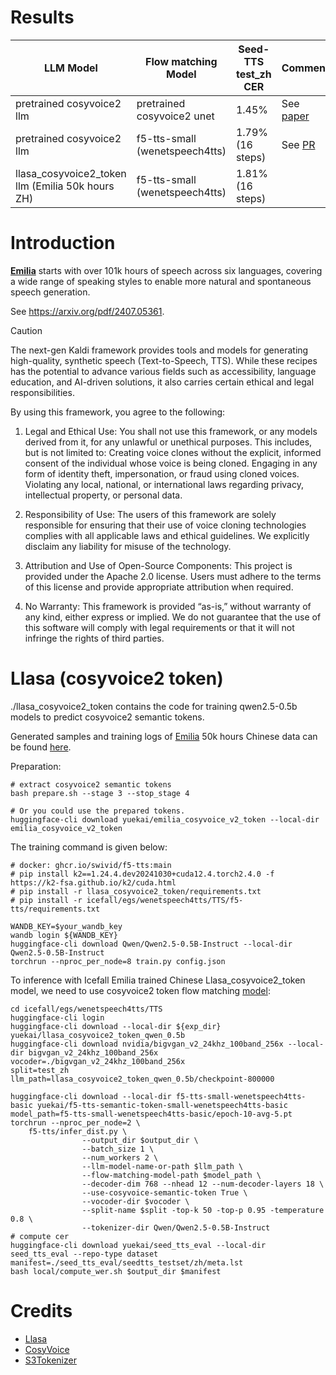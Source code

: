 # Results
|        LLM Model                               | Flow matching Model | Seed-TTS test_zh CER  | Comment                                           |
|---------------------------------------|----------|-----------|--------|
| pretrained cosyvoice2 llm | pretrained cosyvoice2 unet |  1.45%   | See [paper](https://arxiv.org/abs/2412.10117)|
| pretrained cosyvoice2 llm | f5-tts-small (wenetspeech4tts) |  1.79% (16 steps)   | See [PR](https://github.com/k2-fsa/icefall/pull/1880)|
| llasa_cosyvoice2_token llm (Emilia 50k hours ZH) | f5-tts-small (wenetspeech4tts) |  1.81% (16 steps)   | |

# Introduction

[**Emilia**](https://huggingface.co/datasets/amphion/Emilia-Dataset) starts with over 101k
hours of speech across six languages, covering a wide range of speaking styles to enable more natural and spontaneous speech generation.

See https://arxiv.org/pdf/2407.05361.

> [!CAUTION]
> The next-gen Kaldi framework provides tools and models for generating high-quality, synthetic speech (Text-to-Speech, TTS).
> While these recipes has the potential to advance various fields such as accessibility, language education, and AI-driven solutions, it also carries certain ethical and legal responsibilities.
>
> By using this framework, you agree to the following:
> 1.	Legal and Ethical Use: You shall not use this framework, or any models derived from it, for any unlawful or unethical purposes. This includes, but is not limited to: Creating voice clones without the explicit, informed consent of the individual whose voice is being cloned. Engaging in any form of identity theft, impersonation, or fraud using cloned voices. Violating any local, national, or international laws regarding privacy, intellectual property, or personal data.
>
> 2.	Responsibility of Use: The users of this framework are solely responsible for ensuring that their use of voice cloning technologies complies with all applicable laws and ethical guidelines. We explicitly disclaim any liability for misuse of the technology.
>
> 3.	Attribution and Use of Open-Source Components: This project is provided under the Apache 2.0 license. Users must adhere to the terms of this license and provide appropriate attribution when required.
>
> 4.	No Warranty: This framework is provided “as-is,” without warranty of any kind, either express or implied. We do not guarantee that the use of this software will comply with legal requirements or that it will not infringe the rights of third parties.




# Llasa (cosyvoice2 token)

./llasa_cosyvoice2_token contains the code for training qwen2.5-0.5b models to predict cosyvoice2 semantic tokens.

Generated samples and training logs of [Emilia](https://huggingface.co/datasets/amphion/Emilia-Dataset) 50k hours Chinese data can be found [here](https://huggingface.co/yuekai/llasa_cosyvoice2_token_qwen_0.5b/tree/main).

Preparation:

```
# extract cosyvoice2 semantic tokens
bash prepare.sh --stage 3 --stop_stage 4

# Or you could use the prepared tokens.
huggingface-cli download yuekai/emilia_cosyvoice_v2_token --local-dir emilia_cosyvoice_v2_token
```

The training command is given below:

```
# docker: ghcr.io/swivid/f5-tts:main
# pip install k2==1.24.4.dev20241030+cuda12.4.torch2.4.0 -f https://k2-fsa.github.io/k2/cuda.html
# pip install -r llasa_cosyvoice2_token/requirements.txt
# pip install -r icefall/egs/wenetspeech4tts/TTS/f5-tts/requirements.txt

WANDB_KEY=$your_wandb_key
wandb login ${WANDB_KEY}
huggingface-cli download Qwen/Qwen2.5-0.5B-Instruct --local-dir Qwen2.5-0.5B-Instruct
torchrun --nproc_per_node=8 train.py config.json
```

To inference with Icefall Emilia trained Chinese Llasa_cosyvoice2_token model, we need to use cosyvoice2 token flow matching [model](https://github.com/k2-fsa/icefall/pull/1880):
```
cd icefall/egs/wenetspeech4tts/TTS
huggingface-cli login
huggingface-cli download --local-dir ${exp_dir} yuekai/llasa_cosyvoice2_token_qwen_0.5b
huggingface-cli download nvidia/bigvgan_v2_24khz_100band_256x --local-dir bigvgan_v2_24khz_100band_256x
vocoder=./bigvgan_v2_24khz_100band_256x
split=test_zh
llm_path=llasa_cosyvoice2_token_qwen_0.5b/checkpoint-800000

huggingface-cli download --local-dir f5-tts-small-wenetspeech4tts-basic yuekai/f5-tts-semantic-token-small-wenetspeech4tts-basic
model_path=f5-tts-small-wenetspeech4tts-basic/epoch-10-avg-5.pt
torchrun --nproc_per_node=2 \
    f5-tts/infer_dist.py \
                --output_dir $output_dir \
                --batch_size 1 \
                --num_workers 2 \
                --llm-model-name-or-path $llm_path \
                --flow-matching-model-path $model_path \
                --decoder-dim 768 --nhead 12 --num-decoder-layers 18 \
                --use-cosyvoice-semantic-token True \
                --vocoder-dir $vocoder \
                --split-name $split -top-k 50 -top-p 0.95 -temperature 0.8 \
                --tokenizer-dir Qwen/Qwen2.5-0.5B-Instruct
# compute cer
huggingface-cli download yuekai/seed_tts_eval --local-dir seed_tts_eval --repo-type dataset
manifest=./seed_tts_eval/seedtts_testset/zh/meta.lst
bash local/compute_wer.sh $output_dir $manifest
```

# Credits
- [Llasa](https://arxiv.org/abs/2502.04128)
- [CosyVoice](https://github.com/FunAudioLLM/CosyVoice)
- [S3Tokenizer](https://github.com/xingchensong/S3Tokenizer/tree/main)
